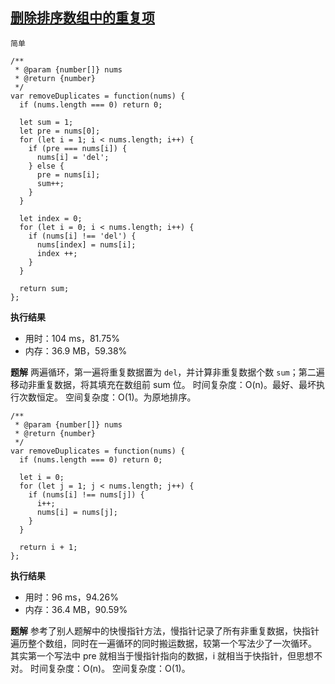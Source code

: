 ## [删除排序数组中的重复项](https://leetcode-cn.com/problems/remove-duplicates-from-sorted-array/submissions/)

`简单`

```
/**
 * @param {number[]} nums
 * @return {number}
 */
var removeDuplicates = function(nums) {
  if (nums.length === 0) return 0;

  let sum = 1;
  let pre = nums[0];
  for (let i = 1; i < nums.length; i++) {
    if (pre === nums[i]) {
      nums[i] = 'del';
    } else {
      pre = nums[i];
      sum++;
    }
  }

  let index = 0;
  for (let i = 0; i < nums.length; i++) {
    if (nums[i] !== 'del') {
      nums[index] = nums[i];
      index ++;
    }
  }

  return sum;
};
 ```
**执行结果**
- 用时：104 ms，81.75%
- 内存：36.9 MB，59.38%

**题解**
两遍循环，第一遍将重复数据置为 `del`，并计算非重复数据个数 `sum`；第二遍移动非重复数据，将其填充在数组前 sum 位。
时间复杂度：O(n)。最好、最坏执行次数恒定。
空间复杂度：O(1)。为原地排序。


```
/**
 * @param {number[]} nums
 * @return {number}
 */
var removeDuplicates = function(nums) {
  if (nums.length === 0) return 0;

  let i = 0;
  for (let j = 1; j < nums.length; j++) {
    if (nums[i] !== nums[j]) {
      i++;
      nums[i] = nums[j];
    }
  }

  return i + 1;
};
```
**执行结果**
- 用时：96 ms，94.26%
- 内存：36.4 MB，90.59%

**题解**
参考了别人题解中的快慢指针方法，慢指针记录了所有非重复数据，快指针遍历整个数组，同时在一遍循环的同时搬运数据，较第一个写法少了一次循环。
其实第一个写法中 pre 就相当于慢指针指向的数据，i 就相当于快指针，但思想不对。
时间复杂度：O(n)。
空间复杂度：O(1)。

